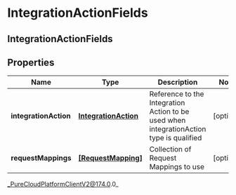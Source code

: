 # IntegrationActionFields

## IntegrationActionFields

## Properties

|Name | Type | Description | Notes|
|------------ | ------------- | ------------- | -------------|
| **integrationAction** | [**IntegrationAction**](IntegrationAction) | Reference to the Integration Action to be used when integrationAction type is qualified | [optional] |
| **requestMappings** | [**[RequestMapping]**]([RequestMapping]) | Collection of Request Mappings to use | [optional] |



_PureCloudPlatformClientV2@174.0.0_
